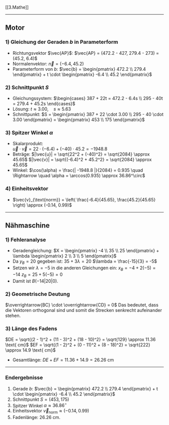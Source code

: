 [[3.Mathe]]
___
## Motor
### 1) Gleichung der Geraden $b$ in Parameterform
- Richtungsvektor $\vec{AP}$:
  $\vec{AP} = (472.2 - 427, 279.4 - 273) = (45.2, 6.4)$
- Normalenvektor:
  $\vec{n} = (-6.4, 45.2)$
- Parameterform von $b$:
  $\vec{b} = \begin{pmatrix} 472.2 \\ 279.4 \end{pmatrix} + t \cdot \begin{pmatrix} -6.4 \\ 45.2 \end{pmatrix}$
### 2) Schnittpunkt $S$
- Gleichungssystem:
  $\begin{cases} 387 + 22t = 472.2 - 6.4s \\ 295 - 40t = 279.4 + 45.2s \end{cases}$
- Lösung:
  $t \approx 3.00, \quad s \approx 5.63$
- Schnittpunkt:
  $S = \begin{pmatrix} 387 + 22 \cdot 3.00 \\ 295 - 40 \cdot 3.00 \end{pmatrix} = \begin{pmatrix} 453 \\ 175 \end{pmatrix}$
### 3) Spitzer Winkel $\alpha$
- Skalarprodukt:  
  $\vec{u} \cdot \vec{v} = 22 \cdot (-6.4) + (-40) \cdot 45.2 = -1948.8$
- Beträge:
  $|\vec{u}| = \sqrt{22^2 + (-40)^2} = \sqrt{2084} \approx 45.65$
  $|\vec{v}| = \sqrt{(-6.4)^2 + 45.2^2} = \sqrt{2084} \approx 45.65$
- Winkel:
  $\cos(\alpha) = \frac{| -1948.8 |}{2084} = 0.935 \quad \Rightarrow \quad \alpha = \arccos(0.935) \approx 36.86^\circ$
### 4) Einheitsvektor
- 
  $\vec{v}_{\text{norm}} = \left( \frac{-6.4}{45.65}, \frac{45.2}{45.65} \right) \approx (-0.14, 0.99)$
---
## Nähmaschine

### 1) Fehleranalyse
- Geradengleichung:
  $X = \begin{pmatrix} -4 \\ 35 \\ 25 \end{pmatrix} + \lambda \begin{pmatrix} 2 \\ 3 \\ 5 \end{pmatrix}$
- Da $y_B = 20$ gegeben ist:
  $35 + 3\lambda = 20$
  $\lambda = \frac{-15}{3} = -5$
- Setzen wir $\lambda = -5$ in die anderen Gleichungen ein:
  $x_B = -4 + 2(-5) = -14$
  $z_B = 25 + 5(-5) = 0$
- Damit ist $B(-14|20|0)$.
### 2) Geometrische Deutung
  $\overrightarrow{BC} \cdot \overrightarrow{CD} = 0$
  Das bedeutet, dass die Vektoren orthogonal sind und somit die Strecken senkrecht aufeinander stehen.
### 3) Länge des Fadens
  $DE = \sqrt{(2 - 1)^2 + (11 - 3)^2 + (18 - 10)^2} = \sqrt{129} \approx 11.36 \text{ cm}$
  $EF = \sqrt{(1 - 2)^2 + (0 - 11)^2 + (8 - 18)^2} = \sqrt{222} \approx 14.9 \text{ cm}$
- Gesamtlänge:
  $DE + EF = 11.36 + 14.9 = 26.26 \text{ cm}$
---
### Endergebnisse
1. Gerade $b$: 
   $\vec{b} = \begin{pmatrix} 472.2 \\ 279.4 \end{pmatrix} + t \cdot \begin{pmatrix} -6.4 \\ 45.2 \end{pmatrix}$
2. Schnittpunkt $S = (453, 175)$
3. Spitzer Winkel $\alpha \approx 36.86^\circ$
4. Einheitsvektor $\vec{v}_{\text{norm}} \approx (-0.14, 0.99)$
5. Fadenlänge: $26.26$ cm.

